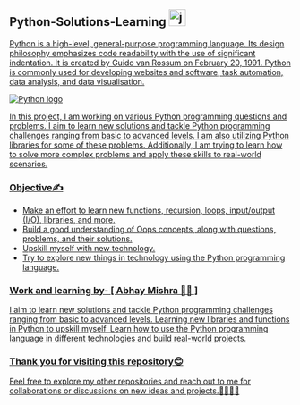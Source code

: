 
## Python-Solutions-Learning <a href="https://www.python.com" target="_blank" rel="noreferrer"> <img src="https://s3.dualstack.us-east-2.amazonaws.com/pythondotorg-assets/media/files/python-logo-only.svg" alt="java" width="30" height="30"/>

Python is a high-level, general-purpose programming language. Its design philosophy emphasizes code readability with the use of significant indentation. It is created by Guido van Rossum on February 20, 1991. Python is commonly used for developing websites and software, task automation, data analysis, and data visualisation.

![Python logo](https://github.com/abhaymishra24/Python-Solutions-Learning-/blob/main/Python%20code%203.png)

In this project, I am working on various Python programming questions and problems. I aim to learn new solutions and tackle Python programming challenges ranging from basic to advanced levels. I am also utilizing Python libraries for some of these problems. Additionally, I am trying to learn how to solve more complex problems and apply these skills to real-world scenarios.

### Objective✍️

- Make an effort to learn new functions, recursion, loops, input/output (I/O), libraries, and more. 
- Build a good understanding of Oops concepts, along with questions, problems, and their solutions.
- Upskill myself with new technology.
- Try to explore new things in technology using the Python programming language.

### Work and learning by- [ Abhay Mishra 🧑‍💻 ]

I aim to learn new solutions and tackle Python programming challenges ranging from basic to advanced levels. Learning new libraries and functions in Python to upskill myself. Learn how to use the Python programming language in different technologies and build real-world projects.

### Thank you for visiting this repository😊
Feel free to explore my other repositories and reach out to me for collaborations or discussions on new ideas and projects.🤝🧑‍💻🚀

<!-- <a href="https://firebase.google.com/" target="_blank" rel="noreferrer"> <img src="https://www.vectorlogo.zone/logos/firebase/firebase-icon.svg" alt="firebase" width="40" height="40"/> -->